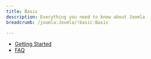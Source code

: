 ```yaml
---
title: Basic
description: Everything you need to know about Joomla
breadcrumb: /joomla:Joomla/!basic:Basic

---
```


* [Getting Started]()
* [FAQ](faq.md)
